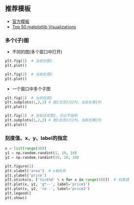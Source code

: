 ## 推荐模板
- [官方模板](https://matplotlib.org/gallery/index.html)
- [Top 50 matplotlib Visualizations](https://www.machinelearningplus.com/plots/top-50-matplotlib-visualizations-the-master-plots-python/)


### 多个(子)图
- 不同的图(多个窗口中打开)
```python
plt.fig(1)	# 当前在图1
plt.plot()

plt.fig(2)	# 当前在图2
plt.plot()
```

- 一个窗口中多个子图
```python
plt.fig(1)	# 当前在图1
plt.subplots(1,2,1)	# 图1包含1行2列，当前在第1列
plt.plot()

plt.fig(1)	# 当前还在图1，可以不指明
plt.subplots(1,2,2)	# 图1包含1行2列，当前在第2列
plt.plot()
```

### 刻度值、x、y、label的指定
```python
x = list(range(10))
y1 = np.random.randint(1, 10, 10)
y2 = np.random.randint(10, 20, 10)

plt.figure(1)
plt.xlabel('area')  # x轴名称
plt.ylabel('price')
plt.xticks(x, ['tick%d' % x for x in range(10)])  # 刻度值
plt.plot(x, y1, 'g*--', label='price1')
plt.plot(x, y2, 'ro-.', label='price2')
plt.legend()
plt.show()
```